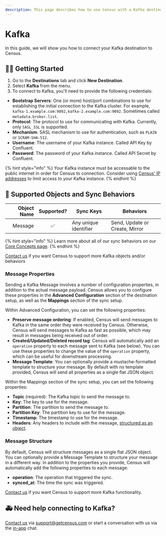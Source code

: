 ```yaml
---
description: This page describes how to use Census with a Kafka destination.
---
```


# Kafka

In this guide, we will show you how to connect your Kafka destination to Census.

## 🏃‍♀️ Getting Started

1. Go to the **Destinations** tab and click **New Destination**.
2. Select **Kafka** from the menu.
3. To connect to Kafka, you'll need to provide the following credentials:

* **Bootstrap Servers**: One (or more) host/port combinations to use for establishing the initial connection to the Kafka cluster. For example, `kafka-1.example.com:9092,kafka-2.example.com:9092`. Sometimes called `metadata.broker.list`.
* **Protocol**: The protocol to use for communicating with Kafka. Currently, only `SASL_SSL` is supported.
* **Mechanism**: SASL mechanism to use for authentication, such as `PLAIN` or `SCRAM-SHA-512`.
* **Username**: The username of your Kafka instance. Called API Key by Confluent.
* **Password**: The password of your Kafka instance. Called API Secret by Confluent.

{% hint style="info" %}
Your Kafka instance must be accessable to the public internet in order for Census to connection. Consider using [Census' IP addresses](../basics/security-and-privacy/regions-and-ip-addresses.md) to limit access to your Kafka instance.
{% endhint %}

## 🔀 Supported Objects and Sync Behaviors <a href="#supported-objects-and-sync-behaviors" id="supported-objects-and-sync-behaviors"></a>

| **Object Name** | **Supported?** | **Sync Keys**         | **Behaviors**                  |
| --------------: | :------------: | --------------------- |--------------------------------|
|         Message |        ✅       | Any unique identifier | Send, Update or Create, Mirror |

{% hint style="info" %}
Learn more about all of our sync behaviors on our [Core Concepts page](../basics/core-concept/#the-different-sync-behaviors).
{% endhint %}

[Contact us](mailto:support@getcensus.com) if you want Census to support more Kafka objects and/or behaviors

### Message Properties

Sending a Kafka Message involves a number of configuration properties, in addition to the actual message payload. Census allows you to configure these properties in the **Advanced Configuration** section of the destination setup, as well as the **Mappings** section of the sync setup.

Within Advanced Configuration, you can set the following properties:

* **Preserve message ordering**: If enabled, Census will send messages to Kafka in the same order they were received by Census. Otherwise, Census will send messages to Kafka as fast as possible, which may result in messages being received out of order.
* **Created/Updated/Deleted record tag**: Census will automatically add an `operation` property to each message sent to Kafka (see below). You can use these properties to change the value of the `operation` property, which can be useful for downstream processing.
* **Message Template**: You can optionally provide a mustache-formatted template to structure your message. By default with no template provided, Census will send all properties as a single flat JSON object.

Within the Mappings section of the sync setup, you can set the following properties:

* **Topic** (required): The Kafka topic to send the message to.
* **Key**: The key to use for the message.
* **Partition**: The partition to send the message to.
* **Partition Key**: The partition key to use for the message.
* **Timestamp**: The timestamp to use for the message.
* **Headers**: Any headers to include with the message, [structured as an object](../basics/data-defining/defining-source-data/structured-data.md).

### Message Structure

By default, Census will structure messages as a single flat JSON object. You can optionally provide a Message Template to structure your message in a different way. In addition to the properties you provide, Census will automatically add the following properties to each message:

* **operation**: The operation that triggered the sync.
* **synced\_at**: The time the sync was triggered.

[Contact us](mailto:support@getcensus.com) if you want Census to support more Kafka functionality.

## 🚑 Need help connecting to Kafka?

[Contact us](mailto:support@getcensus.com) via support@getcensus.com or start a conversation with us via the [in-app](https://app.getcensus.com) chat.
